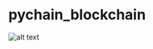 # pychain_blockchain

![alt text](https://github.com/[Sumguy1234]/[pychain_blockchain]/blob/[main]/working.png?raw=true)
